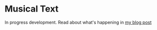# Musical Text
In progress development. Read about what's happening in [my blog post](https://blog.tynanpurdy.com/2025/02/11/i-made-the-write-with.html)